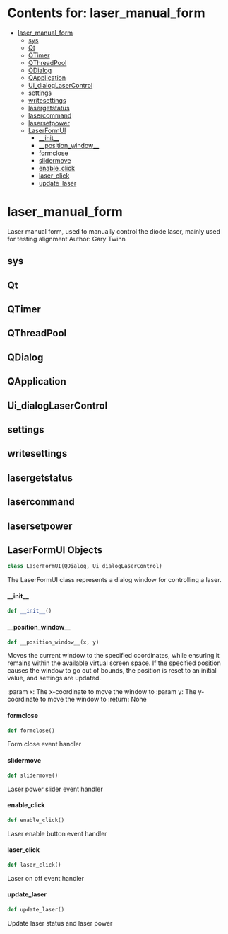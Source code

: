 # Contents for: laser_manual_form

* [laser\_manual\_form](#laser_manual_form)
  * [sys](#laser_manual_form.sys)
  * [Qt](#laser_manual_form.Qt)
  * [QTimer](#laser_manual_form.QTimer)
  * [QThreadPool](#laser_manual_form.QThreadPool)
  * [QDialog](#laser_manual_form.QDialog)
  * [QApplication](#laser_manual_form.QApplication)
  * [Ui\_dialogLaserControl](#laser_manual_form.Ui_dialogLaserControl)
  * [settings](#laser_manual_form.settings)
  * [writesettings](#laser_manual_form.writesettings)
  * [lasergetstatus](#laser_manual_form.lasergetstatus)
  * [lasercommand](#laser_manual_form.lasercommand)
  * [lasersetpower](#laser_manual_form.lasersetpower)
  * [LaserFormUI](#laser_manual_form.LaserFormUI)
    * [\_\_init\_\_](#laser_manual_form.LaserFormUI.__init__)
    * [\_\_position\_window\_\_](#laser_manual_form.LaserFormUI.__position_window__)
    * [formclose](#laser_manual_form.LaserFormUI.formclose)
    * [slidermove](#laser_manual_form.LaserFormUI.slidermove)
    * [enable\_click](#laser_manual_form.LaserFormUI.enable_click)
    * [laser\_click](#laser_manual_form.LaserFormUI.laser_click)
    * [update\_laser](#laser_manual_form.LaserFormUI.update_laser)

<a id="laser_manual_form"></a>

# laser\_manual\_form

Laser manual form, used to manually control the diode laser, mainly used for testing alignment
Author: Gary Twinn

<a id="laser_manual_form.sys"></a>

## sys

<a id="laser_manual_form.Qt"></a>

## Qt

<a id="laser_manual_form.QTimer"></a>

## QTimer

<a id="laser_manual_form.QThreadPool"></a>

## QThreadPool

<a id="laser_manual_form.QDialog"></a>

## QDialog

<a id="laser_manual_form.QApplication"></a>

## QApplication

<a id="laser_manual_form.Ui_dialogLaserControl"></a>

## Ui\_dialogLaserControl

<a id="laser_manual_form.settings"></a>

## settings

<a id="laser_manual_form.writesettings"></a>

## writesettings

<a id="laser_manual_form.lasergetstatus"></a>

## lasergetstatus

<a id="laser_manual_form.lasercommand"></a>

## lasercommand

<a id="laser_manual_form.lasersetpower"></a>

## lasersetpower

<a id="laser_manual_form.LaserFormUI"></a>

## LaserFormUI Objects

```python
class LaserFormUI(QDialog, Ui_dialogLaserControl)
```

The LaserFormUI class represents a dialog window for controlling a laser.

<a id="laser_manual_form.LaserFormUI.__init__"></a>

#### \_\_init\_\_

```python
def __init__()
```

<a id="laser_manual_form.LaserFormUI.__position_window__"></a>

#### \_\_position\_window\_\_

```python
def __position_window__(x, y)
```

Moves the current window to the specified coordinates, while ensuring
it remains within the available virtual screen space. If the specified
position causes
the window to go out of bounds, the position is reset
to an initial value, and settings are updated.

:param x: The x-coordinate to move the window to
:param y: The y-coordinate to move the window to
:return: None

<a id="laser_manual_form.LaserFormUI.formclose"></a>

#### formclose

```python
def formclose()
```

Form close event handler

<a id="laser_manual_form.LaserFormUI.slidermove"></a>

#### slidermove

```python
def slidermove()
```

Laser power slider event handler

<a id="laser_manual_form.LaserFormUI.enable_click"></a>

#### enable\_click

```python
def enable_click()
```

Laser enable button event handler

<a id="laser_manual_form.LaserFormUI.laser_click"></a>

#### laser\_click

```python
def laser_click()
```

Laser on off event handler

<a id="laser_manual_form.LaserFormUI.update_laser"></a>

#### update\_laser

```python
def update_laser()
```

Update laser status and laser power

